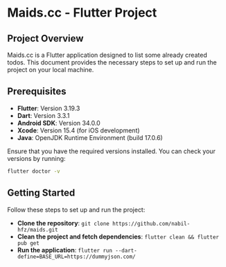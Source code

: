 # Maids.cc - Flutter Project

## Project Overview
Maids.cc is a Flutter application designed to list some already created todos. This document provides the necessary steps to set up and run the project on your local machine.

## Prerequisites

- **Flutter**: Version 3.19.3
- **Dart**: Version 3.3.1
- **Android SDK**: Version 34.0.0
- **Xcode**: Version 15.4 (for iOS development)
- **Java**: OpenJDK Runtime Environment (build 17.0.6)

Ensure that you have the required versions installed. You can check your versions by running:
```sh
flutter doctor -v
```
## Getting Started

Follow these steps to set up and run the project:

- **Clone the repository**: ```git clone https://github.com/nabil-hfz/maids.git```
- **Clean the project and fetch dependencies**: ```flutter clean && flutter pub get```
- **Run the application**: ```flutter run --dart-define=BASE_URL=https://dummyjson.com/```
